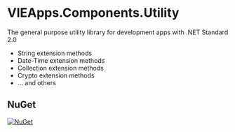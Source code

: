 # VIEApps.Components.Utility

The general purpose utility library for development apps with .NET Standard 2.0

- String extension methods
- Date-Time extension methods
- Collection extension methods
- Crypto extension methods
- ... and others

## NuGet

[![NuGet](https://img.shields.io/nuget/v/VIEApps.Components.Utility.svg)](https://www.nuget.org/packages/VIEApps.Components.Utility)
